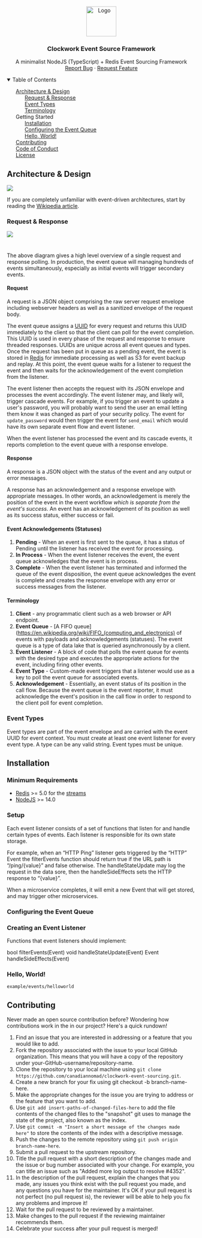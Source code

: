 <!-- PROJECT LOGO -->
<br />
<p align="center">
  <a href="/">
    <img src="/images/logo.png" alt="Logo" width="80" height="80">
  </a>

  <h3 align="center">Clockwork Event Source Framework</h3>

  <p align="center">
    A minimalist NodeJS (TypeScript) + Redis Event Sourcing Framework
    <br />
    <a href="https://github.com/canadiannomad/clockwork-event-sourcing/issues">Report Bug</a>
    ·
    <a href="https://github.com/canadiannomad/clockwork-event-sourcing/issues">Request Feature</a>
  </p>
</p>

<!-- TABLE OF CONTENTS -->
<details open="open">
  <summary>Table of Contents</summary>
  <ul style="list-style-type:none;">
    <li>
      <a href="#architecture-and-design">Architecture & Design</a>
      <ul style="list-style-type:none">
	  	<li><a href="#request-and-response">Request & Response</a></li>
		<li><a href="#event-types">Event Types</a></li>
	  	<li><a href="#terminology">Terminology</a></li>
      </ul>
    </li>
    <li>
      Getting Started
      <ul style="list-style-type:none">
		<li><a href="#installation">Installation</a></li>
		<li><a href="#configuring-the-event-queue">Configuring the Event Queue</a></li>
		<li><a href="#hello-world">Hello, World!</a></li>
      </ul>
    </li>
	<li><a href="#contributing">Contributing</a></li>
	<li><a href="../code-of-conduct.md">Code of Conduct</a></li>
	<li><a href="#license">License</a></li>
  </ul>
</details>

## Architecture & Design

<img src="/images/generic_event_diagram.jpg" />

If you are completely unfamiliar with event-driven architectures, start by reading the [Wikipedia article](https://en.wikipedia.org/wiki/Event-driven_architecture).

### Request & Response

<img src="/images/call_flow.png" style="margin-bottom: 5%;" />


The above diagram gives a high level overview of a single request and response polling. In production, the event queue will managing hundreds of events simultaneously, especially as initial events will trigger secondary events.

#### Request
A request is a JSON object comprising the raw server request envelope including webserver headers as well as a sanitized envelope of the request body.

The event queue assigns a [UUID](https://en.wikipedia.org/wiki/Universally_unique_identifier) for every request and returns this UUID immediately to the client so that the client can poll for the event completion. This UUID is used in every phase of the request and response to ensure threaded responses. UUIDs are unique across all event queues and types.  Once the request has been put in queue as a pending event, the event is stored in [Redis](https://en.wikipedia.org/wiki/Redis) for immediate processing as well as S3 for event backup and replay. At this point, the event queue waits for a listener to request the event and then waits for the acknowledgement of the event completion from the listener.

The event listener then accepts the request with its JSON envelope and processes the event accordingly. The event listener may, and likely will, trigger cascade events. For example, if you trigger an event to update a user's password, you will probably want to send the user an email letting them know it was changed as part of your security policy. The event for ```update_password``` would then trigger the event for ```send_email``` which would have its own separate event flow and event listener.

When the event listener has processed the event and its cascade events, it reports completion to the event queue with a response envelope.

#### Response
A response is a JSON object with the status of the event and any output or error messages.

A response has an acknowledgement and a response envelope with appropriate messages. In other words, an acknowledgement is merely the position of the event in the event workflow _which is separate from the event's success_. An event has an acknowledgement of its position as well as its success status, either success or fail.

#### Event Acknowledgements (Statuses)
1. **Pending** - When an event is first sent to the queue, it has a status of Pending until the listener has received the event for processing.
2. **In Process** - When the event listener receives the event, the event queue acknowledges that the event is in process.
3. **Complete** - When the event listener has terminated and informed the queue of the event disposition, the event queue acknowledges the event is complete and creates the response envelope with any error or success messages from the listener.

#### Terminology
1. **Client** - any programmatic client such as a web browser or API endpoint.
2. **Event Queue** - [A FIFO queue](https://en.wikipedia.org/wiki/FIFO_(computing_and_electronics) of events with payloads and acknowledgements (statuses). The event queue is a type of data lake that is queried asynchronously by a client.
3. **Event Listener** - A block of code that polls the event queue for events with the desired type and executes the appropriate actions for the event, including firing other events.
4. **Event Type** - Custom-made event triggers that a listener would use as a key to poll the event queue for associated events.
5. **Acknowledgement** - Essentially, an event status of its position in the  call flow. Because the event queue is the event reporter, it must acknowledge the event's position in the call flow in order to respond to the client poll for event completion.

### Event Types
Event types are part of the event envelope and are carried with the event UUID for event context. You must create at least one event listener for every event type. A type can be any valid string.  Event types must be unique.

## Installation

### Minimum Requirements

* [Redis](https://en.wikipedia.org/wiki/Redis) >= 5.0 for the [streams](https://redis.io/topics/streams-intro)
* [NodeJS](https://nodejs.org/) >= 14.0

### Setup

Each event listener consists of a set of functions that listen for and handle certain types of events. Each listener is responsible for its own state storage.

For example, when an “HTTP Ping” listener gets triggered by the “HTTP” Event the filterEvents function should return true if the URL path is “/ping/{value}” and false otherwise. The handleStateUpdate may log the request in the data sore, then the handleSideEffects sets the HTTP response to “{value}”.

When a microservice completes, it will emit a new Event that will get stored, and may trigger other microservices.

### Configuring the Event Queue

### Creating an Event Listener

Functions that event listeners should implement:

bool filterEvents(Event)
void handleStateUpdate(Event)
Event handleSideEffects(Event)


### Hello, World!
```
example/events/helloworld
```

## Contributing

Never made an open source contribution before? Wondering how contributions work in the in our project? Here's a quick rundown!

1. Find an issue that you are interested in addressing or a feature that you would like to add.
2. Fork the repository associated with the issue to your local GitHub organization. This means that you will have a copy of the repository under your-GitHub-username/repository-name.
3. Clone the repository to your local machine using `git clone https://github.com/canadiannomad/clockwork-event-sourcing.git`.
4. Create a new branch for your fix using git checkout -b branch-name-here.
5. Make the appropriate changes for the issue you are trying to address or the feature that you want to add.
6. Use `git add insert-paths-of-changed-files-here` to add the file contents of the changed files to the "snapshot" git uses to manage the state of the project, also known as the index.
7. Use `git commit -m "Insert a short message of the changes made here"` to store the contents of the index with a descriptive message.
8. Push the changes to the remote repository using `git push origin branch-name-here`.
9. Submit a pull request to the upstream repository.
10. Title the pull request with a short description of the changes made and the issue or bug number associated with your change. For example, you can title an issue such as "Added more log output to resolve #4352".
11. In the description of the pull request, explain the changes that you made, any issues you think exist with the pull request you made, and any questions you have for the  maintainer. It's OK if your pull request is not perfect (no pull request is), the reviewer will be able to help you fix any problems and improve it!
12. Wait for the pull request to be reviewed by a maintainer.
13. Make changes to the pull request if the reviewing maintainer recommends them.
14. Celebrate your success after your pull request is merged!
